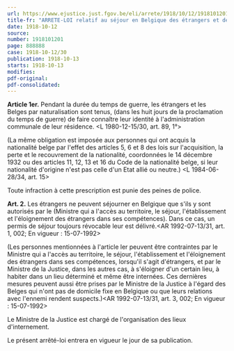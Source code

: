 ```yaml
---
url: https://www.ejustice.just.fgov.be/eli/arrete/1918/10/12/1918101201/justel
title-fr: "ARRETE-LOI relatif au séjour en Belgique des étrangers et des personnes d'origine étrangère."
date: 1918-10-12
source:
number: 1918101201
page: 888888
case: 1918-10-12/30
publication: 1918-10-13
starts: 1918-10-13
modifies:
pdf-original:
pdf-consolidated:
---
```


**Article 1er.** Pendant la durée du temps de guerre, les étrangers et les Belges par naturalisation sont tenus, (dans les huit jours de la proclamation du temps de guerre) de faire connaître leur identité à l'administration communale de leur résidence. <L 1980-12-15/30, art. 89, 1°>

(La même obligation est imposée aux personnes qui ont acquis la nationalité belge par l'effet des articles 5, 6 et 8 des lois sur l'acquisition, la perte et le recouvrement de la nationalité, coordonnées le 14 décembre 1932 ou des articles 11, 12, 13 et 16 du Code de la nationalité belge, si leur nationalité d'origine n'est pas celle d'un Etat allié ou neutre.) <L 1984-06-28/34, art. 15>

Toute infraction à cette prescription est punie des peines de police.

**Art. 2.** Les étrangers ne peuvent séjourner en Belgique que s'ils y sont autorisés par le (Ministre qui a l'accès au territoire, le séjour, l'établissement et l'éloignement des étrangers dans ses compétences). Dans ce cas, un permis de séjour toujours révocable leur est délivré.<AR 1992-07-13/31, art. 1, 002;  En vigueur :  15-07-1992>

(Les personnes mentionnées à l'article ler peuvent être contraintes par le Ministre qui a l'accès au territoire, le séjour, l'établissement et l'éloignement des étrangers dans ses compétences, lorsqu'il s'agit d'étrangers, et par le Ministre de la Justice, dans les autres cas, à s'éloigner d'un certain lieu, à habiter dans un lieu déterminé et même être internées. Ces dernières mesures peuvent aussi être prises par le Ministre de la Justice à l'égard des Belges qui n'ont pas de domicile fixe en Belgique ou que leurs relations avec l'ennemi rendent suspects.)<AR 1992-07-13/31, art. 3, 002;  En vigueur :  15-07-1992>

Le Ministre de la Justice est chargé de l'organisation des lieux d'internement.

Le présent arrêté-loi entrera en vigueur le jour de sa publication.
